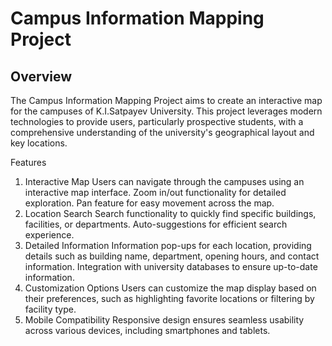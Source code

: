 # Campus Information Mapping Project

## Overview

The Campus Information Mapping Project aims to create an interactive map for the campuses of K.I.Satpayev University. This project leverages modern technologies to provide users, particularly prospective students, with a comprehensive understanding of the university's geographical layout and key locations.

Features
1. Interactive Map
Users can navigate through the campuses using an interactive map interface.
Zoom in/out functionality for detailed exploration.
Pan feature for easy movement across the map.
2. Location Search
Search functionality to quickly find specific buildings, facilities, or departments.
Auto-suggestions for efficient search experience.
3. Detailed Information
Information pop-ups for each location, providing details such as building name, department, opening hours, and contact information.
Integration with university databases to ensure up-to-date information.
4. Customization Options
Users can customize the map display based on their preferences, such as highlighting favorite locations or filtering by facility type.
5. Mobile Compatibility
Responsive design ensures seamless usability across various devices, including smartphones and tablets.
